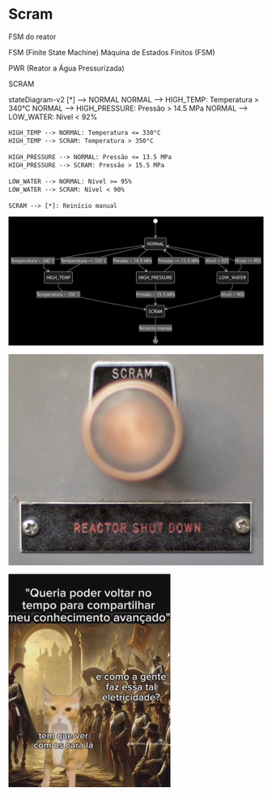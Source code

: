 # Scram
FSM do reator


FSM (Finite State Machine)
Máquina de Estados Finitos (FSM)

PWR (Reator a Água Pressurizada)

SCRAM

stateDiagram-v2
    [*] --> NORMAL
    NORMAL --> HIGH_TEMP: Temperatura > 340°C
    NORMAL --> HIGH_PRESSURE: Pressão > 14.5 MPa
    NORMAL --> LOW_WATER: Nível < 92%
    
    HIGH_TEMP --> NORMAL: Temperatura <= 330°C
    HIGH_TEMP --> SCRAM: Temperatura > 350°C
    
    HIGH_PRESSURE --> NORMAL: Pressão <= 13.5 MPa
    HIGH_PRESSURE --> SCRAM: Pressão > 15.5 MPa
    
    LOW_WATER --> NORMAL: Nível >= 95%
    LOW_WATER --> SCRAM: Nível < 90%
    
    SCRAM --> [*]: Reinício manual

![alt text.](/v5_mermaid.png)


![alt text.](/EBR-I_-_SCRAM_button.jpg)


![alt text.](/2t17fxfaw9af1.webp)

